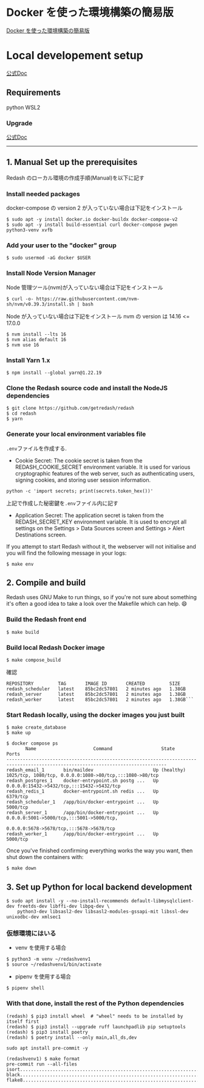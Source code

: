 # Docker を使った環境構築の簡易版
[Docker を使った環境構築の簡易版](https://github.com/akama-hub/setup_redash/Original_setup)


# Local developement setup
[公式Doc](https://github.com/getredash/redash/wiki/Local-development-setup)

## Requirements
python
WSL2

### Upgrade 
[公式Doc](https://redash.io/help/open-source/admin-guide/how-to-upgrade)

---

<!-- ## Auto Setup
Redash の Docker image を使った環境構築手順を示す -->


## 1. Manual Set up the prerequisites
Redash のローカル環境の作成手順(Manual)を以下に記す

### Install needed packages

docker-compose の version 2 が入っていない場合は下記をインストール

```
$ sudo apt -y install docker.io docker-buildx docker-compose-v2
$ sudo apt -y install build-essential curl docker-compose pwgen python3-venv xvfb
```

### Add your user to the "docker" group

```
$ sudo usermod -aG docker $USER
```

### Install Node Version Manager

Node 管理ツール(nvm)が入っていない場合は下記をインストール

```
$ curl -o- https://raw.githubusercontent.com/nvm-sh/nvm/v0.39.3/install.sh | bash
```

Node が入っていない場合は下記をインストール
nvm の version は 14.16 <= 17.0.0

```
$ nvm install --lts 16
$ nvm alias default 16
$ nvm use 16
```

### Install Yarn 1.x

```
$ npm install --global yarn@1.22.19
```

### Clone the Redash source code and install the NodeJS dependencies

```
$ git clone https://github.com/getredash/redash
$ cd redash
$ yarn
```

### Generate your local environment variables file

```.env```ファイルを作成する.
+ Cookie Secret: The cookie secret is taken from the REDASH_COOKIE_SECRET environment variable. It is used for various cryptographic features of the web server, such as authenticating users, signing cookies, and storing user session information. 

```python -c 'import secrets; print(secrets.token_hex())'```

上記で作成した秘密鍵を```.env```ファイル内に記す


+ Application Secret: The application secret is taken from the REDASH_SECRET_KEY environment variable. It is used to encrypt all settings on the Settings > Data Sources screen and Settings > Alert Destinations screen.

If you attempt to start Redash without it, the webserver will not initialise and you will find the following message in your logs:

```
$ make env
```

## 2. Compile and build
Redash uses GNU Make to run things, so if you're not sure about something it's often a good idea to take a look over the Makefile which can help. 😄

### Build the Redash front end

```
$ make build
```

### Build local Redash Docker image

```
$ make compose_build
```

確認
```$ docker image list
REPOSITORY         TAG       IMAGE ID       CREATED         SIZE
redash_scheduler   latest    85bc2dc57801   2 minutes ago   1.38GB
redash_server      latest    85bc2dc57801   2 minutes ago   1.38GB
redash_worker      latest    85bc2dc57801   2 minutes ago   1.38GB```
```

### Start Redash locally, using the docker images you just built

```
$ make create_database
$ make up

$ docker compose ps
       Name                     Command                  State                                  Ports                            
---------------------------------------------------------------------------------------------------------------------------------
redash_email_1       bin/maildev                      Up (healthy)   1025/tcp, 1080/tcp, 0.0.0.0:1080->80/tcp,:::1080->80/tcp    
redash_postgres_1    docker-entrypoint.sh postg ...   Up             0.0.0.0:15432->5432/tcp,:::15432->5432/tcp                  
redash_redis_1       docker-entrypoint.sh redis ...   Up             6379/tcp                                                    
redash_scheduler_1   /app/bin/docker-entrypoint ...   Up             5000/tcp                                                    
redash_server_1      /app/bin/docker-entrypoint ...   Up             0.0.0.0:5001->5000/tcp,:::5001->5000/tcp,                   
                                                                     0.0.0.0:5678->5678/tcp,:::5678->5678/tcp                    
redash_worker_1      /app/bin/docker-entrypoint ...   Up             5000/tcp
```



Once you've finished confirming everything works the way you want, then shut down the containers with:
```
$ make down
```

## 3. Set up Python for local backend development
```
$ sudo apt install -y --no-install-recommends default-libmysqlclient-dev freetds-dev libffi-dev libpq-dev \
    python3-dev libsasl2-dev libsasl2-modules-gssapi-mit libssl-dev unixodbc-dev xmlsec1
```

### 仮想環境にはいる
+ venv を使用する場合
```
$ python3 -m venv ~/redashvenv1
$ source ~/redashvenv1/bin/activate
```
+ pipenv を使用する場合
```
$ pipenv shell
```

### With that done, install the rest of the Python dependencies
```
(redash) $ pip3 install wheel  # "wheel" needs to be installed by itself first
(redash) $ pip3 install --upgrade ruff launchpadlib pip setuptools
(redash) $ pip3 install poetry
(redash) $ poetry install --only main,all_ds,dev
```

```
sudo apt install pre-commit -y

(redashvenv1) $ make format
pre-commit run --all-files
isort....................................................................Passed
black....................................................................Passed
flake8...................................................................Passed
```